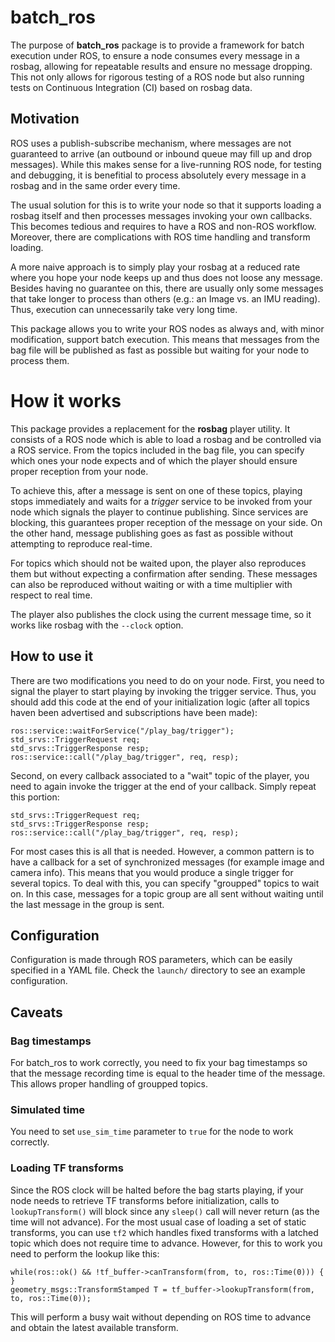 # batch_ros

The purpose of **batch_ros** package is to provide a framework for batch execution under ROS, to ensure a node consumes every message in a rosbag, allowing for repeatable results and ensure no message dropping. This not only allows for rigorous testing of a ROS node but also running tests on Continuous Integration (CI) based on rosbag data.

## Motivation

 ROS uses a publish-subscribe mechanism, where messages are not guaranteed to arrive (an outbound or inbound queue may fill up and drop messages). While this makes sense for a live-running ROS node, for testing and debugging, it is benefitial to process absolutely every message in a rosbag and in the same order every time.
 
 The usual solution for this is to write your node so that it supports loading a rosbag itself and then processes messages invoking your own callbacks. This becomes tedious and requires to have a ROS and non-ROS workflow. Moreover, there are complications with ROS time handling and transform loading.
 
 A more naive approach is to simply play your rosbag at a reduced rate where you hope your node keeps up and thus does not loose any message. Besides having no guarantee on this, there are usually only some messages that take longer to process than others (e.g.: an Image vs. an IMU reading). Thus, execution can unnecessarily take very long time.
 
 This package allows you to write your ROS nodes as always and, with minor modification, support batch execution. This means that messages from the bag file will be published as fast as possible but waiting for your node to process them.
 
# How it works 

This package provides a replacement for the **rosbag** player utility. It consists of a ROS node which is able to load a rosbag and be controlled via a ROS service. From the topics included in the bag file, you can specify which ones your node expects and of which the player should ensure proper reception from your node. 

To achieve this, after a message is sent on one of these topics, playing stops immediately and waits for a *trigger* service to be invoked from your node which signals the player to continue publishing. Since services are blocking, this guarantees proper reception of the message on your side. On the other hand, message publishing goes as fast as possible without attempting to reproduce real-time.

For topics which should not be waited upon, the player also reproduces them but without expecting a confirmation after sending. These messages can also be reproduced without waiting or with a time multiplier with respect to real time.

The player also publishes the clock using the current message time, so it works like rosbag with the `--clock` option.

## How to use it

There are two modifications you need to do on your node. First, you need to signal the player to start playing by invoking the trigger service. Thus, you should add this code at the end of your initialization logic (after all topics haven been advertised and subscriptions have been made):

    ros::service::waitForService("/play_bag/trigger");
    std_srvs::TriggerRequest req;
    std_srvs::TriggerResponse resp;
    ros::service::call("/play_bag/trigger", req, resp);

 Second, on every callback associated to a "wait" topic of the player, you need to again invoke the trigger at the end of your callback. Simply repeat this portion:
 
    std_srvs::TriggerRequest req;
    std_srvs::TriggerResponse resp;
    ros::service::call("/play_bag/trigger", req, resp);
    
For most cases this is all that is needed. However, a common pattern is to have a callback for a set of synchronized messages (for example image and camera info). This means that you would produce a single trigger for several topics. To deal with this, you can specify "groupped" topics to wait on. In this case, messages for a topic group are all sent without waiting until the last message in the group is sent.

## Configuration

Configuration is made through ROS parameters, which can be easily specified in a YAML file. Check the `launch/` directory to see an example configuration.
    
## Caveats

### Bag timestamps

For batch_ros to work correctly, you need to fix your bag timestamps so that the message recording time is equal to the header time of the message. This allows proper handling of groupped topics.

### Simulated time

You need to set `use_sim_time` parameter to `true` for the node to work correctly.

### Loading TF transforms

Since the ROS clock will be halted before the bag starts playing, if your node needs to retrieve TF transforms before initialization, calls to `lookupTransform()` will block since any `sleep()` call will never return (as the time will not advance). For the most usual case of loading a set of static transforms, you can use `tf2` which handles fixed transforms with a latched topic which does not require time to advance. However, for this to work you need to perform the lookup like this:

    while(ros::ok() && !tf_buffer->canTransform(from, to, ros::Time(0))) { }
    geometry_msgs::TransformStamped T = tf_buffer->lookupTransform(from, to, ros::Time(0));
    
This will perform a busy wait without depending on ROS time to advance and obtain the latest available transform.
 


 
 